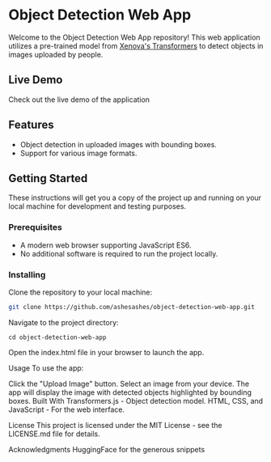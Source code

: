 # Object Detection Web App

Welcome to the Object Detection Web App repository! This web application utilizes a pre-trained model from [Xenova's Transformers](https://cdn.jsdelivr.net/npm/@xenova/transformers@2.6.0) to detect objects in images uploaded by people.

## Live Demo

Check out the live demo of the application  

## Features

- Object detection in uploaded images with bounding boxes.
- Support for various image formats.

## Getting Started

These instructions will get you a copy of the project up and running on your local machine for development and testing purposes.

### Prerequisites

- A modern web browser supporting JavaScript ES6.
- No additional software is required to run the project locally.

### Installing

Clone the repository to your local machine:

```bash
git clone https://github.com/ashesashes/object-detection-web-app.git
```
Navigate to the project directory:
```
cd object-detection-web-app
```
Open the index.html file in your browser to launch the app.

Usage
To use the app:

Click the "Upload Image" button.
Select an image from your device.
The app will display the image with detected objects highlighted by bounding boxes.
Built With
Transformers.js - Object detection model.
HTML, CSS, and JavaScript - For the web interface.


License
This project is licensed under the MIT License - see the LICENSE.md file for details.

Acknowledgments
HuggingFace for the generous snippets
